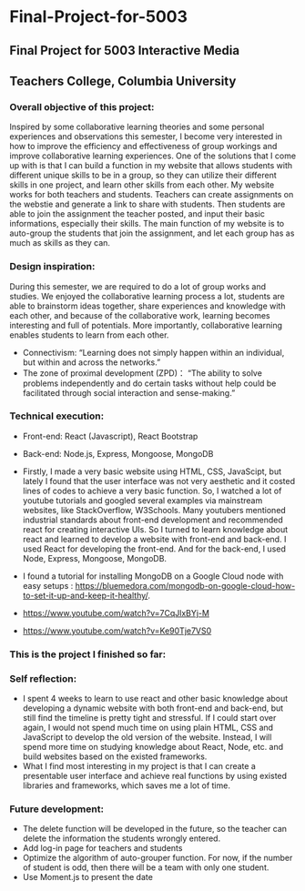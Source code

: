 # Final-Project-for-5003
## Final Project for 5003 Interactive Media 
## Teachers College, Columbia University

### Overall objective of this project:
Inspired by some collaborative learning theories and some personal experiences and observations this semester, I become very interested in how to improve the efficiency and effectiveness of group workings and improve collaborative learning experiences. One of the solutions that I come up with is that I can build a function in my website that allows students with different unique skills to be in a group, so they can utilize their different skills in one project, and learn other skills from each other. My website works for both teachers and students. Teachers can create assignments on the webstie and generate a link to share with students. Then students are able to join the assignment the teacher posted, and input their basic informations, especially their skills. The main function of my website is to auto-group the students that join the assignment, and let each group has as much as skills as they can.

### Design inspiration:
During this semester, we are required to do a lot of group works and studies. We enjoyed the collaborative learning process a lot, students are able to brainstorm ideas together, share experiences and knowledge with each other, and because of the collaborative work, learning becomes interesting and full of potentials. More importantly, collaborative learning enables students to learn from each other.
- Connectivism: “Learning does not simply happen within an individual, but within and across the networks.”
- The zone of proximal development (ZPD)： “The ability to solve problems independently and do certain tasks without help could be facilitated through social interaction and sense-making.”
### Technical execution:
- Front-end: React (Javascript), React Bootstrap 
- Back-end: Node.js, Express, Mongoose, MongoDB
- Firstly, I made a very basic website using HTML, CSS, JavaScipt, but lately I found that the user interface was not very aesthetic and it costed lines of codes to achieve a very basic function. So, I watched a lot of youtube tutorials and googled several examples via mainstream websites, like StackOverflow,  W3Schools. Many youtubers mentioned industrial standards about front-end development and recommended react for creating interactive UIs. So I turned to learn knowledge about react and learned to develop a website with front-end and back-end. I used React for developing the front-end. And for the back-end, I used Node, Express, Mongoose, MongoDB.  

- I found a tutorial for installing MongoDB on a Google Cloud node with easy setups : https://bluemedora.com/mongodb-on-google-cloud-how-to-set-it-up-and-keep-it-healthy/. 

- https://www.youtube.com/watch?v=7CqJlxBYj-M
- https://www.youtube.com/watch?v=Ke90Tje7VS0

### This is the project I finished so far:


### Self reflection:
- I spent 4 weeks to learn to use react and other basic knowledge about developing a dynamic website with both front-end and back-end, but still find the timeline is pretty tight and stressful. If I could start over again, I would not spend much time on using plain HTML, CSS and JavaScript to develop the old version of the website. Instead, I will spend more time on studying knowledge about React, Node, etc. and build websites based on the existed frameworks.
- What I find most interesting in my project is that I can create a presentable user interface and achieve real functions by using existed libraries and frameworks, which saves me a lot of time.   

### Future development:
- The delete function will be developed in the future, so the teacher can delete the information the students wrongly entered.
- Add log-in page for teachers and students
- Optimize the algorithm of auto-grouper function. For now, if the number of student is odd, then there will be a team with only one student. 
- Use Moment.js to present the date

